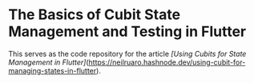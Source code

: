# The Basics of Cubit State Management and Testing in Flutter

This serves as the code repository for the article _[Using Cubits for State Management in Flutter]_(https://neilruaro.hashnode.dev/using-cubit-for-managing-states-in-flutter).
